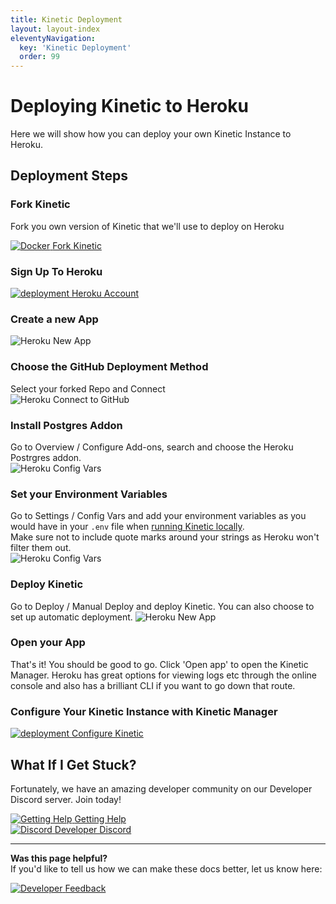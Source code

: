```yaml
---
title: Kinetic Deployment
layout: layout-index
eleventyNavigation:
  key: 'Kinetic Deployment'
  order: 99
---
```

# Deploying Kinetic to Heroku

Here we will show how you can deploy your own Kinetic Instance to Heroku.

## Deployment Steps
### Fork Kinetic
Fork you own version of Kinetic that we'll use to deploy on Heroku
<div class='navIcons'>
  <a href='https://github.com/kin-labs/kinetic/fork/' target='_blank'><div class='navIcon'>
    <img class='navIcon-icon' alt='Docker' src='./images/github-brands.svg'>
    <span class='navIcon-text'>Fork Kinetic</span>
  </div></a>
</div>

### Sign Up To Heroku 
<div class='navIcons'>
  <a href='https://dashboard.heroku.com/apps/' target='_blank'><div class='navIcon'>
    <img class='navIcon-icon herokuIcon' alt='deployment' src='./images/heroku.png'>
    <span class='navIcon-text'>Heroku Account</span>
  </div></a>
</div>

### Create a new App
<img src="./images/Heroku01.png" alt="Heroku New App" class='docImage'/>

### Choose the GitHub Deployment Method
Select your forked Repo and Connect<br/>
<img src="./images/Heroku02.png" alt="Heroku Connect to GitHub" />

### Install Postgres Addon
Go to Overview / Configure Add-ons, search and choose the Heroku Postrgres addon.<br/>
<img src="./images/Heroku04.png" alt="Heroku Config Vars" />

### Set your Environment Variables
Go to Settings / Config Vars and add your environment variables as you would have in your `.env` file when [running Kinetic locally](/developers/production/#prepare-your-environment-variables).<br/>
Make sure not to include quote marks around your strings as Heroku won't filter them out.<br/>
<img src="./images/Heroku03.png" alt="Heroku Config Vars" />

### Deploy Kinetic
Go to Deploy / Manual Deploy and deploy Kinetic. You can also choose to set up automatic deployment.
<img src="./images/Heroku05.png" alt="Heroku New App" class='docImage'/>


### Open your App
That's it! You should be good to go. Click 'Open app' to open the Kinetic Manager. Heroku has great options for viewing logs etc through the online console and also has a brilliant CLI if you want to go down that route.

### Configure Your Kinetic Instance with Kinetic Manager
<div class='navIcons'>
  <a href='/developers/kinetic-manager/'><div class='navIcon'>
    <img class='navIcon-icon' alt='deployment' src='./images/screwdriver-wrench-solid.svg'>
    <span class='navIcon-text'>Configure Kinetic</span>
  </div></a>
</div>

## What If I Get Stuck?

Fortunately, we have an amazing developer community on our Developer Discord server. Join today!

<div class='navIcons'>
<a href='/essentials/getting-help/'><div class='navIcon'>
    <img class='navIcon-icon' alt='Getting Help' src='../essentials/images/circle-question-regular.svg'>
    <span class='navIcon-text'>Getting Help</span>
  </div></a>
  <a href='https://discord.com/invite/kdRyUNmHDn' target='_blank'><div class='navIcon'>
    <img class='navIcon-icon' alt='Discord' src='../essentials/images/discord-brands.svg'>
    <span class='navIcon-text'>Developer Discord</span>
  </div></a>
</div>




***
**Was this page helpful?**<br/>
If you'd like to tell us how we can make these docs better, let us know here:

<div class='navIcons'>
  <a href='https://forms.gle/qhjcDJR59v8RJsaY7' target='_blank'><div class='navIcon'>
    <img class='navIcon-icon' alt='Developer' src='../essentials/images/comment-dots-solid.svg'>
    <span class='navIcon-text'>Feedback</span>
  </div></a>
</div>
